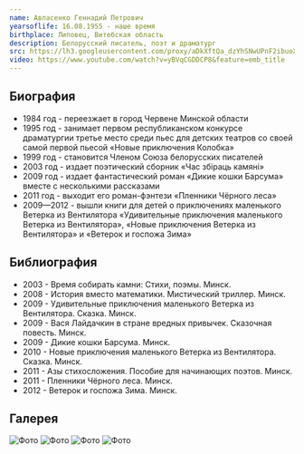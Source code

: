 ```yaml
---
name: Авласенко Геннадий Петрович
yearsoflife: 16.08.1955 - наше время
birthplace: Липовец, Витебская область
description: Белорусский писатель, поэт и драматург
src: https://lh3.googleusercontent.com/proxy/aDkXftQa_dzYhSNwUPnF2ibuoXxwHBspd_FqvCRzmubaZ1M_o37QtuDvzrXLbMHt_ZS8glezKSp25nsXrvGxuhqzjKw-hFDdTbhLpYas20bw7KVInM-yoZx-lwEHW-w
video: https://www.youtube.com/watch?v=yBVqCGDDCP8&feature=emb_title
---
```


## Биография
* 1984 год - переезжает в город Червене Минской области
* 1995 год - занимает первом республиканском конкурсе драматургии третье место среди пьес для детских театров со своей самой первой пьесой «Новые приключения Колобка»
* 1999 год - становится Членом Союза белорусских писателей
* 2003 год - издает поэтический сборник «Час збіраць камяні»
* 2009 год - издает фантастический роман «Дикие кошки Барсума» вместе с несколькими рассказами
* 2011 год - выходит его роман-фэнтези «Пленники Чёрного леса»
* 2009—2012 - вышли книги для детей о приключениях маленького Ветерка из Вентилятора «Удивительные приключения маленького Ветерка из Вентилятора», «Новые приключения Ветерка из Вентилятора» и «Ветерок и госпожа Зима»


## Библиография
* 2003 - Время собирать камни: Стихи, поэмы. Минск.
* 2008 - История вместо математики. Мистический триллер. Минск.
* 2009 - Удивительные приключения маленького Ветерка из Вентилятора. Сказка. Минск.
* 2009 - Вася Лайдачкин в стране вредных привычек. Сказочная повесть. Минск.
* 2009 - Дикие кошки Барсума. Минск.
* 2010 - Новые приключения маленького Ветерка из Вентилятора. Сказка. Минск.
* 2011 - Азы стихосложения. Пособие для начинающих поэтов. Минск.
* 2011 - Пленники Чёрного леса. Минск.
* 2012 - Ветерок и госпожа Зима. Минск.


## Галерея
![Фото](https://encrypted-tbn0.gstatic.com/images?q=tbn%3AANd9GcRcBne-1No-pDqXBzgpEZA9cbZylKwAd7qQ1I3wXwh5U3xS37zh)
![Фото](https://lh3.googleusercontent.com/proxy/bBtNPnjfI85-tzHu8f5dsg7BbKbgYRfyvp870oXXfDNeS_JUJVYo3jn2QcG_FgdqYeKAWLrfqC8JHd8K8xRFAuq59C0QGoHhWkGarBFkX_ZV7rP1UlKwI9EWwTM6iZuV)
![Фото](https://encrypted-tbn0.gstatic.com/images?q=tbn%3AANd9GcQxMYx6Ruo8BpJ9xYSgelkqlvjVebMcESvaIs3u6GaQl79hOCEM)
![Фото](https://encrypted-tbn0.gstatic.com/images?q=tbn%3AANd9GcQYD6siDxLP43CJaBSzcsXhjpVKmW_ln16-k3bJkqNiN9C4ktrr)
